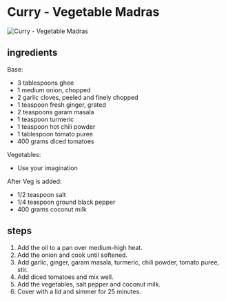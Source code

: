 # Curry - Vegetable Madras

![Curry - Vegetable Madras](https://recipes.ratcliffefamily.org/images/curry-—-vegetable-madras.jpg)

## ingredients

Base:

- 3 tablespoons ghee
- 1 medium onion, chopped
- 2 garlic cloves, peeled and finely chopped
- 1 teaspoon fresh ginger, grated
- 2 teaspoons garam masala
- 1 teaspoon turmeric
- 1 teaspoon hot chili powder
- 1 tablespoon tomato puree
- 400 grams diced tomatoes

Vegetables:

- Use your imagination

After Veg is added:

- 1/2 teaspoon salt
- 1/4 teaspoon ground black pepper
- 400 grams coconut milk

## steps

1. Add the oil to a pan over medium-high heat.
2. Add the onion and cook until softened.
3. Add garlic, ginger, garam masala, turmeric, chili powder, tomato puree, stir.
4. Add diced tomatoes and mix well.
5. Add the vegetables, salt pepper and coconut milk.
6. Cover with a lid and simmer for 25 minutes.
